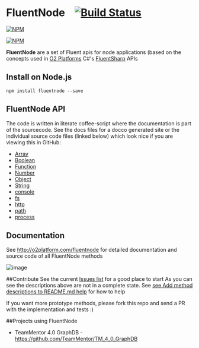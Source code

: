 FluentNode &nbsp;&nbsp;&nbsp;[![Build Status](https://travis-ci.org/o2platform/fluentnode.svg?branch=master)](https://travis-ci.org/o2platform/fluentnode)
==========

[![NPM](https://nodei.co/npm/fluentnode.png)](https://nodei.co/npm/fluentnode/)

[![NPM](https://nodei.co/npm-dl/fluentnode.png)](https://nodei.co/npm/fluentnode/)

**FluentNode** are a set of Fluent apis for node applications (based on the concepts used in [O2 Platforms](http://blog.diniscruz.com/p/owasp-o2-platform.html) C#'s [FluentSharp](https://github.com/o2platform/FluentSharp) APIs

## Install on Node.js
```
npm install fluentnode --save
```

## FluentNode API

The code is written in literate coffee-script where the documentation is part of the sourcecode. See the docs files for a docco generated site or the individual source code files (linked below) which look nice if you are viewing this in GitHub:

* [Array](src/Array.litcoffee)
* [Boolean](src/Boolean.litcoffee)
* [Function](src/Function.litcoffee)
* [Number](src/Number.litcoffee)
* [Object](src/Object.litcoffee)
* [String](src/String.litcoffee)
* [console](src/console.litcoffee)
* [fs](src/fs.litcoffee)
* [http](src/http.litcoffee)
* [path](src/path.litcoffee)
* [process](src/process.litcoffee)

## Documentation
See http://o2platform.com/fluentnode for detailed documentation and source code of all FluentNode methods

![image](https://cloud.githubusercontent.com/assets/656739/5545531/074483de-8b1d-11e4-8dc6-247084d600d5.png)


##Contribute
See the current [Issues list](https://github.com/o2platform/fluentnode/issues) for a good place to start
As you can see the descriptions above are not in a complete state. See [see Add method descriptions to README.md help]() for how to help

If you want more prototype methods, please fork this repo and send a PR with  the implementation and tests :)

##Projects using FluentNode
* TeamMentor 4.0 GraphDB - https://github.com/TeamMentor/TM_4_0_GraphDB

